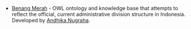 <!--
# Innovations
-->
- [Benang Merah](http://benangmerah-lab.cloudapp.net) - OWL ontology and knowledge base that attempts to reflect the official, current administrative division structure in Indonesia. Developed by [Andhika Nugraha](https://twitter.com/phr).
